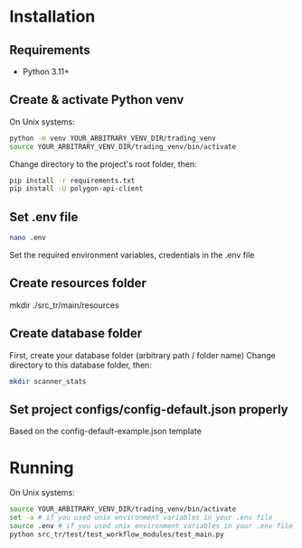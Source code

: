 # Installation

## Requirements
- Python 3.11+

## Create & activate Python venv

On Unix systems:

```sh
python -m venv YOUR_ARBITRARY_VENV_DIR/trading_venv
source YOUR_ARBITRARY_VENV_DIR/trading_venv/bin/activate
```

Change directory to the project's root folder, then:

```sh
pip install -r requirements.txt
pip install -U polygon-api-client
```

## Set .env file

```sh
nano .env
```

Set the required environment variables, credentials in the .env file

## Create resources folder

mkdir ./src_tr/main/resources

## Create database folder

First, create your database folder (arbitrary path / folder name)
Change directory to this database folder, then:
```sh
mkdir scanner_stats
```

## Set project configs/config-default.json properly

Based on the config-default-example.json template

# Running

On Unix systems:

```sh
source YOUR_ARBITRARY_VENV_DIR/trading_venv/bin/activate
set -a # if you used unix environment variables in your .env file
source .env # if you used unix environment variables in your .env file
python src_tr/test/test_workflow_modules/test_main.py
```

